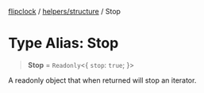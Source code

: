 [flipclock](../../../index.md) / [helpers/structure](../index.md) / Stop

# Type Alias: Stop

> **Stop** = `Readonly`\<\{ `stop`: `true`; \}\>

A readonly object that when returned will stop an iterator.
